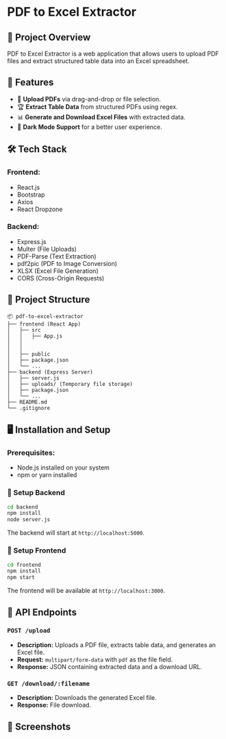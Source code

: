 # PDF to Excel Extractor

## 📌 Project Overview

PDF to Excel Extractor is a web application that allows users to upload PDF files and extract structured table data into an Excel spreadsheet.

## 🚀 Features

- 📂 **Upload PDFs** via drag-and-drop or file selection.
- 🏆 **Extract Table Data** from structured PDFs using regex.
- 📊 **Generate and Download Excel Files** with extracted data.
- 🎨 **Dark Mode Support** for a better user experience.

## 🛠️ Tech Stack

### Frontend:

- React.js
- Bootstrap
- Axios
- React Dropzone

### Backend:

- Express.js
- Multer (File Uploads)
- PDF-Parse (Text Extraction)
- pdf2pic (PDF to Image Conversion)
- XLSX (Excel File Generation)
- CORS (Cross-Origin Requests)

## 📂 Project Structure

```
📦 pdf-to-excel-extractor
├── frontend (React App)
│   ├── src
│   │   ├── App.js
│   │   
│   │  
│   ├── public
│   ├── package.json
│   └── ...
├── backend (Express Server)
│   ├── server.js
│   ├── uploads/ (Temporary file storage)
│   ├── package.json
│   └── ...
├── README.md
└── .gitignore
```

## 🖥️ Installation and Setup

### Prerequisites:

- Node.js installed on your system
- npm or yarn installed

### 🔧 Setup Backend

```sh
cd backend
npm install
node server.js
```

The backend will start at `http://localhost:5000`.

### 🎨 Setup Frontend

```sh
cd frontend
npm install
npm start
```

The frontend will be available at `http://localhost:3000`.

## 📜 API Endpoints

### `POST /upload`

- **Description:** Uploads a PDF file, extracts table data, and generates an Excel file.
- **Request:** `multipart/form-data` with `pdf` as the file field.
- **Response:** JSON containing extracted data and a download URL.

### `GET /download/:filename`

- **Description:** Downloads the generated Excel file.
- **Response:** File download.

## 📸 Screenshots




